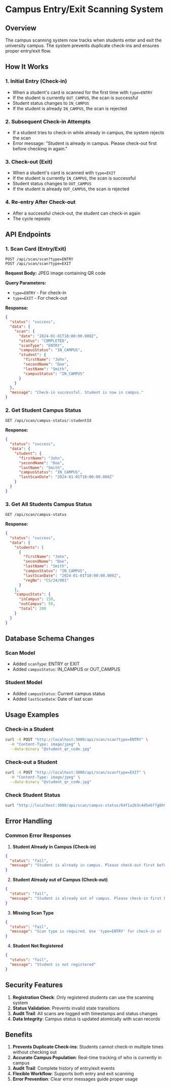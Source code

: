 # Campus Entry/Exit Scanning System

## Overview
The campus scanning system now tracks when students enter and exit the university campus. The system prevents duplicate check-ins and ensures proper entry/exit flow.

## How It Works

### 1. Initial Entry (Check-in)
- When a student's card is scanned for the first time with `type=ENTRY`
- If the student is currently `OUT_CAMPUS`, the scan is successful
- Student status changes to `IN_CAMPUS`
- If the student is already `IN_CAMPUS`, the scan is rejected

### 2. Subsequent Check-in Attempts
- If a student tries to check-in while already in campus, the system rejects the scan
- Error message: "Student is already in campus. Please check-out first before checking in again."

### 3. Check-out (Exit)
- When a student's card is scanned with `type=EXIT`
- If the student is currently `IN_CAMPUS`, the scan is successful
- Student status changes to `OUT_CAMPUS`
- If the student is already `OUT_CAMPUS`, the scan is rejected

### 4. Re-entry After Check-out
- After a successful check-out, the student can check-in again
- The cycle repeats

## API Endpoints

### 1. Scan Card (Entry/Exit)
```
POST /api/scan/scan?type=ENTRY
POST /api/scan/scan?type=EXIT
```

**Request Body:** JPEG image containing QR code

**Query Parameters:**
- `type=ENTRY` - For check-in
- `type=EXIT` - For check-out

**Response:**
```json
{
  "status": "success",
  "data": {
    "scan": {
      "date": "2024-01-01T10:00:00.000Z",
      "status": "COMPLETED",
      "scanType": "ENTRY",
      "campusStatus": "IN_CAMPUS",
      "student": {
        "firstName": "John",
        "secondName": "Doe",
        "lastName": "Smith",
        "campusStatus": "IN_CAMPUS"
      }
    }
  },
  "message": "Check-in successful. Student is now in campus."
}
```

### 2. Get Student Campus Status
```
GET /api/scan/campus-status/:studentId
```

**Response:**
```json
{
  "status": "success",
  "data": {
    "student": {
      "firstName": "John",
      "secondName": "Doe",
      "lastName": "Smith",
      "campusStatus": "IN_CAMPUS",
      "lastScanDate": "2024-01-01T10:00:00.000Z"
    }
  }
}
```

### 3. Get All Students Campus Status
```
GET /api/scan/campus-status
```

**Response:**
```json
{
  "status": "success",
  "data": {
    "students": [
      {
        "firstName": "John",
        "secondName": "Doe",
        "lastName": "Smith",
        "campusStatus": "IN_CAMPUS",
        "lastScanDate": "2024-01-01T10:00:00.000Z",
        "regNo": "CS/24/001"
      }
    ],
    "campusStats": {
      "inCampus": 150,
      "outCampus": 50,
      "total": 200
    }
  }
}
```

## Database Schema Changes

### Scan Model
- Added `scanType`: ENTRY or EXIT
- Added `campusStatus`: IN_CAMPUS or OUT_CAMPUS

### Student Model
- Added `campusStatus`: Current campus status
- Added `lastScanDate`: Date of last scan

## Usage Examples

### Check-in a Student
```bash
curl -X POST "http://localhost:3000/api/scan/scan?type=ENTRY" \
  -H "Content-Type: image/jpeg" \
  --data-binary "@student_qr_code.jpg"
```

### Check-out a Student
```bash
curl -X POST "http://localhost:3000/api/scan/scan?type=EXIT" \
  -H "Content-Type: image/jpeg" \
  --data-binary "@student_qr_code.jpg"
```

### Check Student Status
```bash
curl "http://localhost:3000/api/scan/campus-status/64f1a2b3c4d5e6f7g8h9i0j1"
```

## Error Handling

### Common Error Responses

1. **Student Already in Campus (Check-in)**
```json
{
  "status": "fail",
  "message": "Student is already in campus. Please check-out first before checking in again."
}
```

2. **Student Already out of Campus (Check-out)**
```json
{
  "status": "fail",
  "message": "Student is already out of campus. Please check-in first before checking out."
}
```

3. **Missing Scan Type**
```json
{
  "status": "fail",
  "message": "Scan type is required. Use 'type=ENTRY' for check-in or 'type=EXIT' for check-out"
}
```

4. **Student Not Registered**
```json
{
  "status": "fail",
  "message": "Student is not registered"
}
```

## Security Features

1. **Registration Check**: Only registered students can use the scanning system
2. **Status Validation**: Prevents invalid state transitions
3. **Audit Trail**: All scans are logged with timestamps and status changes
4. **Data Integrity**: Campus status is updated atomically with scan records

## Benefits

1. **Prevents Duplicate Check-ins**: Students cannot check-in multiple times without checking out
2. **Accurate Campus Population**: Real-time tracking of who is currently in campus
3. **Audit Trail**: Complete history of entry/exit events
4. **Flexible Workflow**: Supports both entry and exit scanning
5. **Error Prevention**: Clear error messages guide proper usage 